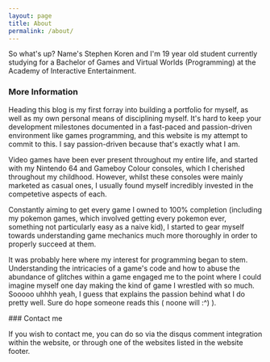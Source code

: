 ```yaml
---
layout: page
title: About
permalink: /about/
---
```


<div class="text_container">
  <p> So what's up? Name's Stephen Koren and I'm 19 year old student currently studying for a Bachelor of Games and Virtual Worlds (Programming) at the Academy of Interactive Entertainment. </p>
</div>

### More Information
<div class="text_container">
  <p> Heading this blog is my first forray into building a portfolio for myself, as well as my own personal means of disciplining myself. It's hard to keep your development milestones documented in a fast-paced and passion-driven environment like games programming, and this website is my attempt to commit to this. I say passion-driven because that's exactly what I am. </p>

  <p> Video games have been ever present throughout my entire life, and started with my Nintendo 64 and Gameboy Colour consoles, which I cherished throughout my childhood. However, whilst these consoles were mainly marketed as casual ones, I usually found myself incredibly invested in the competetive aspects of each. </p>

  <p> Constantly aiming to get every game I owned to 100% completion (including my pokemon games, which involved getting every pokemon ever, something not particularly easy as a naive kid), I started to gear myself towards understanding game mechanics much more thoroughly in order to properly succeed at them. </p>

  <p> It was probably here where my interest for programming began to stem. Understanding the intricacies of a game's code and how to abuse the abundance of glitches within a game engaged me to the point where I could imagine myself one day making the kind of game I wrestled with so much. Sooooo uhhhh yeah, I guess that explains the passion behind what I do pretty well. Sure do hope someone reads this ( noone will :^) ). </p>
</div>
### Contact me
<div class="text_container">
  <p> If you wish to contact me, you can do so via the disqus comment integration within the website, or through one of the websites listed in the website footer. </p>
</div>